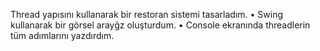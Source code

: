  Thread yapısını kullanarak bir restoran sistemi tasarladım.
• Swing kullanarak bir görsel arayğz oluşturdum.
• Console ekranında threadlerin tüm adımlarını yazdırdım.
